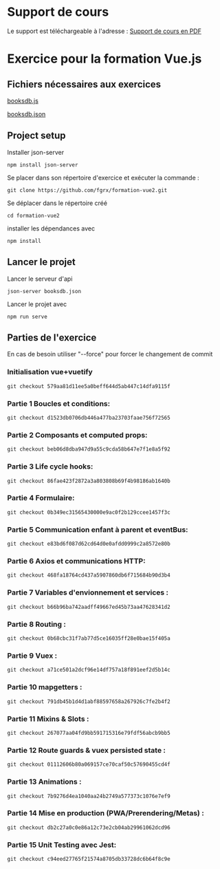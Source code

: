 # Support de cours

Le support est téléchargeable à l'adresse :
[Support de cours en PDF](https://u.pcloud.link/publink/show?code=XZPSK2XZ35dSB3CoBxSRrx8r4yJuV0ldoB3k)

# Exercice pour la formation Vue.js

## Fichiers nécessaires aux exercices

[booksdb.js](https://u.pcloud.link/publink/show?code=XZzSK2XZtFvNhB5cMp0jd8Ru1qjFIbNiFkF7)

[booksdb.json](https://u.pcloud.link/publink/show?code=XZeSK2XZR5A5XUfqwJQJnvX5WMnhW8E45YmV)

## Project setup

Installer json-server

```
npm install json-server
```

Se placer dans son répertoire d'exercice et exécuter la commande :

```
git clone https://github.com/fgrx/formation-vue2.git
```

Se déplacer dans le répertoire créé

```
cd formation-vue2
```

installer les dépendances avec

```
npm install
```

## Lancer le projet

Lancer le serveur d'api

```
json-server booksdb.json
```

Lancer le projet avec

```
npm run serve
```

## Parties de l'exercice

En cas de besoin utiliser "--force" pour forcer le changement de commit

### Initialisation vue+vuetify

```
git checkout 579aa81d11ee5a0beff644d5ab447c14dfa9115f
```

### Partie 1 Boucles et conditions:

```
git checkout d1523db0706db446a477ba23703faae756f72565
```

### Partie 2 Composants et computed props:

```
git checkout beb06d8dba947d9a55c9cda58b647e7f1e8a5f92
```

### Partie 3 Life cycle hooks:

```
git checkout 86fae423f2872a3a803808b69f4b98186ab1640b
```

### Partie 4 Formulaire:

```
git checkout 0b349ec31565430000e9ac0f2b129ccee1457f3c
```

### Partie 5 Communication enfant à parent et eventBus:

```
git checkout e83bd6f087d62cd64d0e0afdd0999c2a8572e80b
```

### Partie 6 Axios et communications HTTP:

```
git checkout 468fa18764cd437a5907860db6f715684b90d3b4
```

### Partie 7 Variables d'envionnement et services :

```
git checkout b66b96ba742aadff49667ed45b73aa47628341d2
```

### Partie 8 Routing :

```
git checkout 0b68cbc31f7ab77d5ce16035ff28e0bae15f405a
```

### Partie 9 Vuex :

```
git checkout a71ce501a2dcf96e14df757a18f891eef2d5b14c
```

### Partie 10 mapgetters :

```
git checkout 791db45b1d4d1abf88597658a267926c7fe2b4f2
```

### Partie 11 Mixins & Slots :

```
git checkout 267077aa04fd9bb591715316e79fdf56abcb9bb5
```

### Partie 12 Route guards & vuex persisted state :

```
git checkout 01112606b80a069157ce70caf50c57690455cd4f
```

### Partie 13 Animations :

```
git checkout 7b9276d4ea1040aa24b2749a577373c1076e7ef9
```

### Partie 14 Mise en production (PWA/Prerendering/Metas) :

```
git checkout db2c27a0c0e86a12c73e2cb04ab29961062dcd96
```

### Partie 15 Unit Testing avec Jest:

```
git checkout c94eed27765f21574a8705db33728dc6b64f8c9e
```
